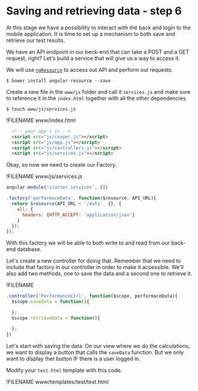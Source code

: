 # Saving and retrieving data - step 6
At this stage we have a possibility to interact with the back and login to the mobile application. It is time to set up a mechanism to both save and retrieve our test results.

We have an API endpoint in our beck-end that can take a POST and a GET request, right? Let's build a service that will give us a way to access it. 

We will use [`ngResource`](https://docs.angularjs.org/api/ngResource) to access out API and perform out requests. 

```
$ bower install angular-resource --save
```

Create a new file in the `www/js` folder and call it `services.js` and make sure to reference it in the `index.html` together with all the other dependencies.

```
$ touch www/js/services.js
```
!FILENAME www/index.html
```html
  <!-- your app's js -->
  <script src="js/cooper.js"></script>
  <script src="js/app.js"></script>
  <script src="js/controllers.js"></script>
  <script src="js/services.js"></script>
```

Okay, so now we need to create our Factory.

!FILENAME www/js/services.js

```javascript
angular.module('starter.services', [])

.factory('performaceData', function($resource, API_URL){
  return $resource(API_URL + '/data', {}, {
    all: {
      headers: {HTTP_ACCEPT: 'application/json'}
    }
  });
});
```

With this factory we will be able to both write to and read from our back-end database. 

Let's create a new controller for doing that. Remember that we need to include that factory in our controller in order to make it accessible. We'll also add two methods, one to save the data and a second one to retrieve it. 

!FILENAME
```javascript
.controller('PerformanceCtrl', function($scope, performaceData){
  $scope.saveData = function(){

  };
  $scope.retrieveData = function(){

  };
})

```

Let's start with saving the data. On our view where we do the calculations, we want to display a button that calls the `saveData` function. But we only want to display thet button IF there is a user logged in. 

Modify your `test.html` template with this code. 

!FILENAME www/templates/test/test.html
```html 

```









